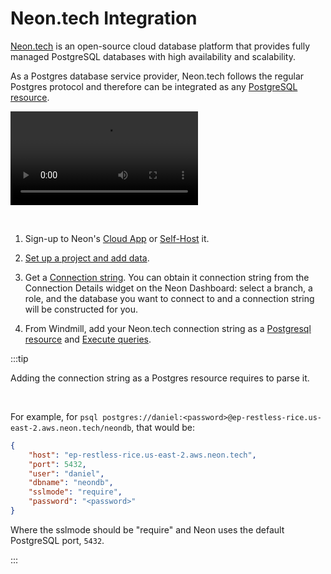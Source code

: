 # Neon.tech Integration

[Neon.tech](https://neon.tech/) is an open-source cloud database platform that provides fully managed PostgreSQL databases with high availability and scalability.

As a Postgres database service provider, Neon.tech follows the regular Postgres protocol and therefore can be integrated as any [PostgreSQL resource](../getting_started/0_scripts_quickstart/5_sql_quickstart/index.mdx).

<video
    className="border-2 rounded-xl object-cover w-full h-full dark:border-gray-800"
    controls
    id="main-video"
    src="/videos/neon_integration.mp4"
/>

<br/>

1. Sign-up to Neon's <a href="https://console.neon.tech/sign_in" rel="nofollow" >Cloud App</a> or [Self-Host](https://community.neon.tech/t/can-neon-be-self-hosted/51) it.

2. [Set up a project and add data](https://neon.tech/docs/tutorial/project-setup).

3. Get a [Connection string](https://neon.tech/docs/connect/query-with-psql-editor). You can obtain it connection string from the Connection Details widget on the Neon Dashboard: select a branch, a role, and the database you want to connect to and a connection string will be constructed for you.

4. From Windmill, add your Neon.tech connection string as a [Postgresql resource](https://hub.windmill.dev/resource_types/114/postgresql) and [Execute queries](https://hub.windmill.dev/scripts/postgresql/1294/execute-query-and-return-results-postgresql).

:::tip

Adding the connection string as a Postgres resource requires to parse it.

<br/>

For example, for `psql postgres://daniel:<password>@ep-restless-rice.us-east-2.aws.neon.tech/neondb`, that would be:

```json
{
	"host": "ep-restless-rice.us-east-2.aws.neon.tech",
	"port": 5432,
	"user": "daniel",
	"dbname": "neondb",
	"sslmode": "require",
	"password": "<password>"
}
```

Where the sslmode should be "require" and Neon uses the default PostgreSQL port, `5432`.

:::
